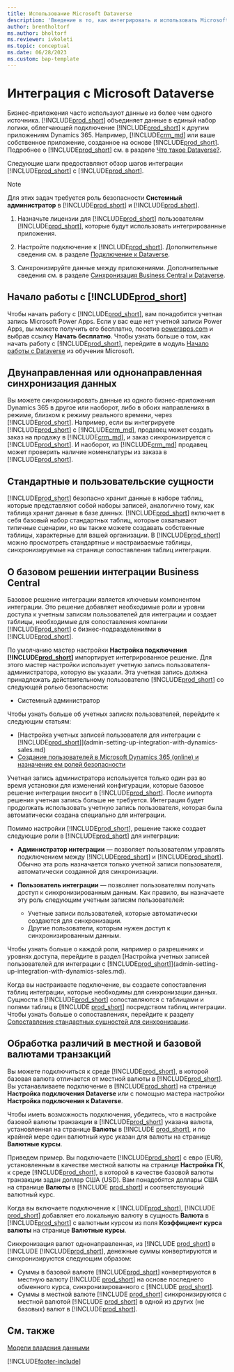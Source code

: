 ```yaml
---
title: Использование Microsoft Dataverse
description: 'Введение в то, как интегрировать и использовать Microsoft Dataverse и его компоненты для подключения к другим приложениям Dynamics 365.'
author: brentholtorf
ms.author: bholtorf
ms.reviewer: ivkoleti
ms.topic: conceptual
ms.date: 06/28/2023
ms.custom: bap-template
---
```


# <a name="integrate-with-microsoft-dataverse-via-data-sync"></a>Интеграция с Microsoft Dataverse

Бизнес-приложения часто используют данные из более чем одного источника. [!INCLUDE[prod_short](includes/cds_long_md.md)] объединяет данные в единый набор логики, облегчающей подключение [!INCLUDE[prod_short](includes/prod_short.md)] к другим приложениям Dynamics 365. Например, [!INCLUDE[crm_md](includes/crm_md.md)] или ваше собственное приложение, созданное на основе [!INCLUDE[prod_short](includes/cds_long_md.md)]. Подробнее о [!INCLUDE[prod_short](includes/cds_long_md.md)] см. в разделе [Что такое Dataverse?](/powerapps/maker/common-data-service/data-platform-intro).

Следующие шаги предоставляют обзор шагов интеграции [!INCLUDE[prod_short](includes/cds_long_md.md)] с [!INCLUDE[prod_short](includes/prod_short.md)].

> [!Note]  
> Для этих задач требуется роль безопасности **Системный администратор** в [!INCLUDE[prod_short](includes/cds_long_md.md)] и [!INCLUDE[prod_short](includes/prod_short.md)].  

1. Назначьте лицензии для [!INCLUDE[prod_short](includes/cds_long_md.md)] пользователям [!INCLUDE[prod_short](includes/prod_short.md)], которые будут использовать интегрированные приложения.

2. Настройте подключение к [!INCLUDE[prod_short](includes/cds_long_md.md)]. Дополнительные сведения см. в разделе [Подключение к Dataverse](admin-how-to-set-up-a-dynamics-crm-connection.md).  

3. Синхронизируйте данные между приложениями. Дополнительные сведения см. в разделе [Синхронизация Business Central и Dataverse](admin-synchronizing-business-central-and-sales.md). 

## <a name="get-started-with-"></a>Начало работы с [!INCLUDE[prod_short](includes/cds_long_md.md)]

Чтобы начать работу с [!INCLUDE[prod_short](includes/cds_long_md.md)], вам понадобится учетная запись Microsoft Power Apps. Если у вас еще нет учетной записи Power Apps, вы можете получить его бесплатно, посетив [powerapps.com](https://make.powerapps.com/?utm_source=padocs&utm_medium=linkinadoc&utm_campaign=referralsfromdoc) и выбрав ссылку **Начать бесплатно**. Чтобы узнать больше о том, как начать работу с [!INCLUDE[prod_short](includes/cds_long_md.md)], перейдите в модуль [Начало работы с Dataverse](/training/modules/get-started-with-powerapps-common-data-service/) из обучения Microsoft.

## <a name="bi-directional-or-uni-directional-data-synchronization"></a>Двунаправленная или однонаправленная синхронизация данных

Вы можете синхронизировать данные из одного бизнес-приложения Dynamics 365 в другое или наоборот, либо в обоих направлениях в режиме, близком к режиму реального времени, через [!INCLUDE[prod_short](includes/cds_long_md.md)]. Например, если вы интегрируете [!INCLUDE[prod_short](includes/prod_short.md)] с [!INCLUDE[crm_md](includes/crm_md.md)], продавец может создать заказ на продажу в [!INCLUDE[crm_md](includes/crm_md.md)], и заказ синхронизируется с [!INCLUDE[prod_short](includes/prod_short.md)]. И наоборот, из [!INCLUDE[crm_md](includes/crm_md.md)] продавец может проверить наличие номенклатуры из заказа в [!INCLUDE[prod_short](includes/prod_short.md)]. 

## <a name="standard-and-custom-entities"></a>Стандартные и пользовательские сущности

[!INCLUDE[prod_short](includes/cds_long_md.md)] безопасно хранит данные в наборе таблиц, которые представляют собой наборы записей, аналогично тому, как таблица хранит данные в базе данных. [!INCLUDE[prod_short](includes/cds_long_md.md)] включает в себя базовый набор стандартных таблиц, которые охватывают типичные сценарии, но вы также можете создавать собственные таблицы, характерные для вашей организации. В [!INCLUDE[prod_short](includes/prod_short.md)] можно просмотреть стандартные и настраиваемые таблицы, синхронизируемые на странице сопоставления таблиц интеграции.

## <a name="about-the-business-central-base-integration-solution"></a>О базовом решении интеграции Business Central

Базовое решение интеграции является ключевым компонентом интеграции. Это решение добавляет необходимые роли и уровни доступа к учетным записям пользователей для интеграции и создает таблицы, необходимые для сопоставления компании [!INCLUDE[prod_short](includes/prod_short.md)] с бизнес-подразделениями в [!INCLUDE[prod_short](includes/cds_long_md.md)]. 

По умолчанию мастер настройки **Настройка подключения [!INCLUDE[prod_short](includes/cds_long_md.md)]** импортирует интегрированное решение. Для этого мастер настройки использует учетную запись пользователя-администратора, которую вы указали. Эта учетная запись должна принадлежать действительному пользователю [!INCLUDE[prod_short](includes/cds_long_md.md)] со следующей ролью безопасности:

* Системный администратор  

Чтобы узнать больше об учетных записях пользователей, перейдите к следующим статьям:

* [Настройка учетных записей пользователя для интеграции с [!INCLUDE[prod_short](includes/cds_long_md.md)]](admin-setting-up-integration-with-dynamics-sales.md) 
* [Создание пользователей в Microsoft Dynamics 365 (online) и назначение ем ролей безопасности](/dynamics365/customer-engagement/admin/create-users-assign-online-security-roles) 

Учетная запись администратора используется только один раз во время установки для изменений конфигурации, которые базовое решение интеграции вносит в [!INCLUDE[prod_short](includes/cds_long_md.md)]. После импорта решения учетная запись больше не требуется. Интеграция будет продолжать использовать учетную запись пользователя, которая была автоматически создана специально для интеграции.

Помимо настройки [!INCLUDE[prod_short](includes/cds_long_md.md)], решение также создает следующие роли в [!INCLUDE[prod_short](includes/cds_long_md.md)] для интеграции:

* **Администратор интеграции** — позволяет пользователям управлять подключением между [!INCLUDE[prod_short](includes/prod_short.md)] и [!INCLUDE[prod_short](includes/cds_long_md.md)]. Обычно эта роль назначается только учетной записи пользователя, автоматически созданной для синхронизации.  
* **Пользователь интеграции** — позволяет пользователям получать доступ к синхронизированным данным. Как правило, вы назначаете эту роль следующим учетным записям пользователей:

  * Учетные записи пользователей, которые автоматически создаются для синхронизации.
  * Другие пользователи, которым нужен доступ к синхронизированным данным.

Чтобы узнать больше о каждой роли, например о разрешениях и уровнях доступа, перейдите в раздел [Настройка учетных записей пользователей для интеграции с [!INCLUDE[prod_short](includes/cds_long_md.md)]](admin-setting-up-integration-with-dynamics-sales.md).

Когда вы настраиваете подключение, вы создаете сопоставления таблиц интеграции, которые необходимы для синхронизации данных. Сущности в [!INCLUDE[prod_short](includes/cds_long_md.md)] сопоставляются с таблицами и полями таблиц в [!INCLUDE [prod_short](includes/prod_short.md)] посредством таблиц интеграции. Чтобы узнать больше о сопоставлениях, перейдите к разделу [Сопоставление стандартных сущностей для синхронизации](admin-synchronizing-business-central-and-sales.md#standard-table-mapping-for-synchronization).

## <a name="handle-differences-in-local-and-base-transaction-currencies"></a>Обработка различий в местной и базовой валютами транзакций

Вы можете подключиться к среде [!INCLUDE[prod_short](includes/cds_long_md.md)], в которой базовая валюта отличается от местной валюты в [!INCLUDE[prod_short](includes/prod_short.md)]. Вы устанавливаете подключение в [!INCLUDE[prod_short](includes/prod_short.md)] на странице **Настройка подключения Dataverse** или с помощью мастера настройки **Настройка подключения к Dataverse**.

Чтобы иметь возможность подключения, убедитесь, что в настройке базовой валюты транзакции в [!INCLUDE[prod_short](includes/cds_long_md.md)] указана валюта, установленная на странице **Валюты** в [!INCLUDE [prod_short](includes/prod_short.md)], и по крайней мере один валютный курс указан для валюты на странице **Валютные курсы**.

Приведем пример. Вы подключаете [!INCLUDE[prod_short](includes/cds_long_md.md)] с евро (EUR), установленным в качестве местной валюты на странице **Настройка ГК**, к среде [!INCLUDE[prod_short](includes/cds_long_md.md)], в которой в качестве базовой валюты транзакции задан доллар США (USD). Вам понадобятся доллары США на странице **Валюты** в [!INCLUDE [prod_short](includes/prod_short.md)] и соответствующий валютный курс. 

Когда вы включаете подключение к [!INCLUDE[prod_short](includes/cds_long_md.md)], [!INCLUDE [prod_short](includes/prod_short.md)] добавляет его локальную валюту в сущность **Валюта** в [!INCLUDE[prod_short](includes/cds_long_md.md)] с валютным курсом из поля **Коэффициент курса валюты** на странице **Валютные курсы**.

Синхронизация валют однонаправленная, из [!INCLUDE [prod_short](includes/prod_short.md)] в [!INCLUDE [!INCLUDE[prod_short](includes/cds_long_md.md)], денежные суммы конвертируются и синхронизируются следующим образом:

* Суммы в базовой валюте [!INCLUDE[prod_short](includes/cds_long_md.md)] конвертируются в местную валюту [!INCLUDE [prod_short](includes/prod_short.md)] на основе последнего обменного курса, синхронизированного с [!INCLUDE [prod_short](includes/prod_short.md)].
* Суммы в местной валюте [!INCLUDE [prod_short](includes/prod_short.md)] синхронизируются с местной валютой [!INCLUDE [prod_short](includes/prod_short.md)] в одной из других (не базовых) валют в [!INCLUDE[prod_short](includes/cds_long_md.md)].

## <a name="see-also"></a>См. также

[Модели владения данными](admin-cds-company-concept.md)  
<!--needs to be removed as this is moved to dev-itpro docs[Walkthrough: Customizing an Integration with Dataverse](\dynamics365\business-central\dev-itpro\administration\administration-custom-cds-integration) -->


[!INCLUDE[footer-include](includes/footer-banner.md)]
